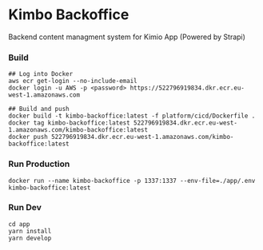 # Kimbo Backoffice
Backend content managment system for Kimio App (Powered by Strapi)

### Build
```
## Log into Docker
aws ecr get-login --no-include-email
docker login -u AWS -p <password> https://522796919834.dkr.ecr.eu-west-1.amazonaws.com

## Build and push
docker build -t kimbo-backoffice:latest -f platform/cicd/Dockerfile .
docker tag kimbo-backoffice:latest 522796919834.dkr.ecr.eu-west-1.amazonaws.com/kimbo-backoffice:latest
docker push 522796919834.dkr.ecr.eu-west-1.amazonaws.com/kimbo-backoffice:latest
```

### Run Production
`docker run --name kimbo-backoffice -p 1337:1337 --env-file=./app/.env kimbo-backoffice:latest`

### Run Dev
```
cd app
yarn install
yarn develop
```
